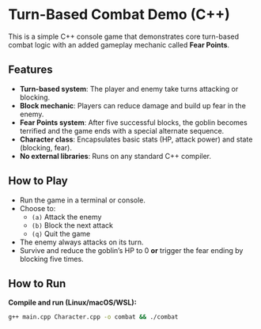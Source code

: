 # Turn-Based Combat Demo (C++)

This is a simple C++ console game that demonstrates core turn-based combat logic with an added gameplay mechanic called **Fear Points**.

##  Features

- **Turn-based system**: The player and enemy take turns attacking or blocking.
- **Block mechanic**: Players can reduce damage and build up fear in the enemy.
- **Fear Points system**: After five successful blocks, the goblin becomes terrified and the game ends with a special alternate sequence.
- **Character class**: Encapsulates basic stats (HP, attack power) and state (blocking, fear).
- **No external libraries**: Runs on any standard C++ compiler.

##  How to Play

- Run the game in a terminal or console.
- Choose to:
  - `(a)` Attack the enemy
  - `(b)` Block the next attack
  - `(q)` Quit the game
- The enemy always attacks on its turn.
- Survive and reduce the goblin’s HP to 0 **or** trigger the fear ending by blocking five times.

##  How to Run

**Compile and run (Linux/macOS/WSL):**
```bash
g++ main.cpp Character.cpp -o combat && ./combat

